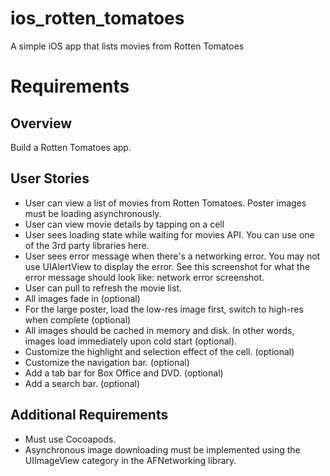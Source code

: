 ios_rotten_tomatoes
===================

A simple iOS app that lists movies from Rotten Tomatoes

Requirements
============

Overview
--------
Build a Rotten Tomatoes app.

User Stories
------------

* User can view a list of movies from Rotten Tomatoes.  Poster images must be loading asynchronously.
* User can view movie details by tapping on a cell
* User sees loading state while waiting for movies API.  You can use one of the 3rd party libraries here.
* User sees error message when there's a networking error.  You may not use UIAlertView to display the error.  See this screenshot for what the error message should look like: network error screenshot.
* User can pull to refresh the movie list.
* All images fade in (optional)
* For the large poster, load the low-res image first, switch to high-res when complete (optional)
* All images should be cached in memory and disk. In other words, images load immediately upon cold start (optional).
* Customize the highlight and selection effect of the cell. (optional)
* Customize the navigation bar. (optional)
* Add a tab bar for Box Office and DVD. (optional)
* Add a search bar. (optional)

Additional Requirements
-----------------------

* Must use Cocoapods.
* Asynchronous image downloading must be implemented using the UIImageView category in the AFNetworking library.
